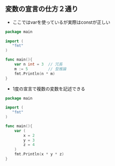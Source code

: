 ## 変数の宣言の仕方２通り
- ここではvarを使っているが実際はconstが正しい
```go
package main
 
import (
   "fmt"
)

func main(){
	var n int = 3  // 冗長
	m := 5         // 型推論
	fmt.Println(n * m)
}
```
- 1度の宣言で複数の変数を記述できる
```go
package main
 
import (
   "fmt"
)

func main(){
	var (
		x = 2
		y = 3
		z = 4
	)
	fmt.Println(x * y * z)
}
```
